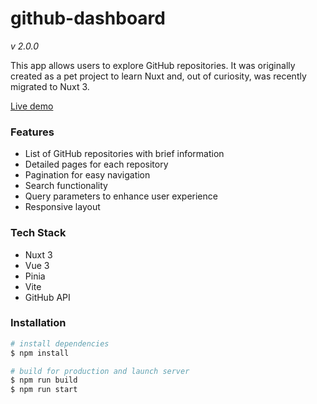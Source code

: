 # github-dashboard

_v 2.0.0_

This app allows users to explore GitHub repositories. It was originally created as a pet project to learn Nuxt and, out of curiosity, was recently migrated to Nuxt 3.

[Live demo](https://github-dashboard-zeta.vercel.app/)

### Features
- List of GitHub repositories with brief information
- Detailed pages for each repository
- Pagination for easy navigation
- Search functionality
- Query parameters to enhance user experience
- Responsive layout

### Tech Stack
- Nuxt 3
- Vue 3
- Pinia
- Vite
- GitHub API

### Installation
```bash
# install dependencies
$ npm install

# build for production and launch server
$ npm run build
$ npm run start

```
